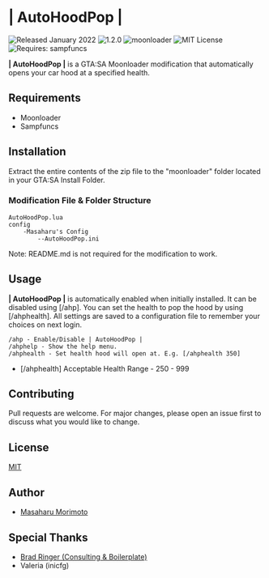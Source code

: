 # | AutoHoodPop |
![Released January 2022](https://img.shields.io/badge/release%20date-January%202022-purple)
![1.2.0](https://raster.shields.io/badge/version-v1.2.0-blue)
![moonloader](https://img.shields.io/badge/lua-moonloader-red)
![MIT License](https://img.shields.io/badge/license-MIT-green)
![Requires: sampfuncs](https://img.shields.io/badge/requires-sampfuncs%20|%20moonloader-yellow)

**| AutoHoodPop |** is a GTA:SA Moonloader modification that automatically opens your car hood at a specified health.

## Requirements
- Moonloader
- Sampfuncs

## Installation
Extract the entire contents of the zip file to the "moonloader" folder located in your GTA:SA Install Folder.

### Modification File & Folder Structure
```
AutoHoodPop.lua
config
    -Masaharu's Config
        --AutoHoodPop.ini
```

Note: README.md is not required for the modification to work.

## Usage
**| AutoHoodPop |** is automatically enabled when initially installed. It can be disabled using [/ahp]. You can set the health to pop the hood by using [/ahphealth]. All settings are saved to a configuration file to remember your choices on next login.

```
/ahp - Enable/Disable | AutoHoodPop |
/ahphelp - Show the help menu.
/ahphealth - Set health hood will open at. E.g. [/ahphealth 350]
```

- [/ahphealth] Acceptable Health Range - 250 - 999

## Contributing
Pull requests are welcome. For major changes, please open an issue first to discuss what you would like to change.

## License
[MIT](https://choosealicense.com/licenses/mit/)

## Author
- [Masaharu Morimoto](https://litelink.at/masaharu)

## Special Thanks
- [Brad Ringer (Consulting & Boilerplate)](https://forums.hzgaming.net/member.php/34885-Brad-Ringer)
- Valeria (inicfg)
